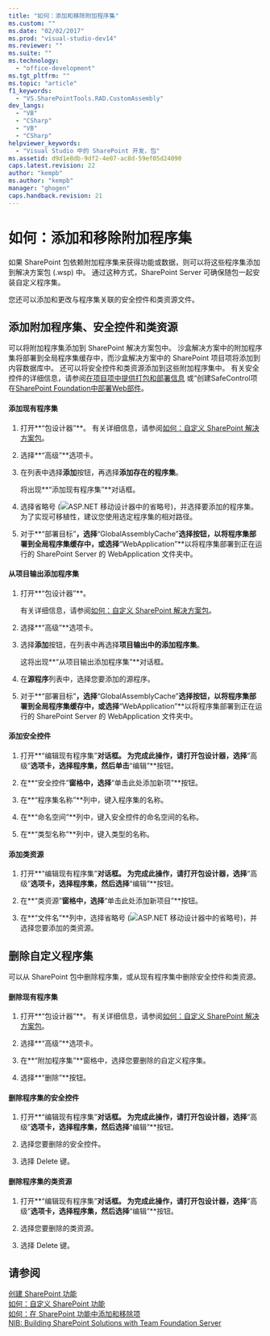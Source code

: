 ```yaml
---
title: "如何：添加和移除附加程序集"
ms.custom: ""
ms.date: "02/02/2017"
ms.prod: "visual-studio-dev14"
ms.reviewer: ""
ms.suite: ""
ms.technology: 
  - "office-development"
ms.tgt_pltfrm: ""
ms.topic: "article"
f1_keywords: 
  - "VS.SharePointTools.RAD.CustomAssembly"
dev_langs: 
  - "VB"
  - "CSharp"
  - "VB"
  - "CSharp"
helpviewer_keywords: 
  - "Visual Studio 中的 SharePoint 开发，包"
ms.assetid: d9d1e8db-9df2-4e07-ac8d-59ef05d24090
caps.latest.revision: 22
author: "kempb"
ms.author: "kempb"
manager: "ghogen"
caps.handback.revision: 21
---
```

# 如何：添加和移除附加程序集
  如果 SharePoint 包依赖附加程序集来获得功能或数据，则可以将这些程序集添加到解决方案包 \(.wsp\) 中。  通过这种方式，SharePoint Server 可确保随包一起安装自定义程序集。  
  
 您还可以添加和更改与程序集关联的安全控件和类资源文件。  
  
## 添加附加程序集、安全控件和类资源  
 可以将附加程序集添加到 SharePoint 解决方案包中。  沙盒解决方案中的附加程序集将部署到全局程序集缓存中，而沙盒解决方案中的 SharePoint 项目项将添加到内容数据库中。  还可以将安全控件和类资源添加到这些附加程序集中。  有关安全控件的详细信息，请参阅[在项目项中提供打包和部署信息](../sharepoint/providing-packaging-and-deployment-information-in-project-items.md) 或“创建SafeControl项在[SharePoint Foundation中部署Web部件](http://go.microsoft.com/fwlink/?LinkId=245505)。  
  
#### 添加现有程序集  
  
1.  打开**“包设计器”**。  有关详细信息，请参阅[如何：自定义 SharePoint 解决方案包](../sharepoint/how-to-customize-a-sharepoint-solution-package.md)。  
  
2.  选择**“高级”**选项卡。  
  
3.  在列表中选择**添加**按钮，再选择**添加存在的程序集**。  
  
     将出现**“添加现有程序集”**对话框。  
  
4.  选择省略号 \(![ASP.NET 移动设计器中的省略号](~/docs/sharepoint/media/mwellipsis.gif "ASP.NET 移动设计器中的省略号")\)，并选择要添加的程序集。  为了实现可移植性，建议您使用选定程序集的相对路径。  
  
5.  对于**“部署目标”**，选择**“GlobalAssemblyCache”**选择按钮，以将程序集部署到全局程序集缓存中，或选择**“WebApplication”**以将程序集部署到正在运行的 SharePoint Server 的 WebApplication 文件夹中。  
  
#### 从项目输出添加程序集  
  
1.  打开**“包设计器”**。  
  
     有关详细信息，请参阅[如何：自定义 SharePoint 解决方案包](../sharepoint/how-to-customize-a-sharepoint-solution-package.md)。  
  
2.  选择**“高级”**选项卡。  
  
3.  选择**添加**按钮，在列表中再选择**项目输出中的添加程序集**。  
  
     这将出现**“从项目输出添加程序集”**对话框。  
  
4.  在**源程序**列表中，选择您要添加的源程序。  
  
5.  对于**“部署目标”**，选择**“GlobalAssemblyCache”**选择按钮，以将程序集部署到全局程序集缓存中，或选择**“WebApplication”**以将程序集部署到正在运行的 SharePoint Server 的 WebApplication 文件夹中。  
  
#### 添加安全控件  
  
1.  打开**“编辑现有程序集”**对话框。  为完成此操作，请打开包设计器，选择**“高级”**选项卡，选择程序集，然后单击**“编辑”**按钮。  
  
2.  在**“安全控件”**窗格中，选择**“单击此处添加新项”**按钮。  
  
3.  在**“程序集名称”**列中，键入程序集的名称。  
  
4.  在**“命名空间”**列中，键入安全控件的命名空间的名称。  
  
5.  在**“类型名称”**列中，键入类型的名称。  
  
#### 添加类资源  
  
1.  打开**“编辑现有程序集”**对话框。  为完成此操作，请打开包设计器，选择**“高级”**选项卡，选择程序集，然后选择**“编辑”**按钮。  
  
2.  在**“类资源”**窗格中，选择**“单击此处添加新项目”**按钮。  
  
3.  在**“文件名”**列中，选择省略号 \(![ASP.NET 移动设计器中的省略号](~/docs/sharepoint/media/mwellipsis.gif "ASP.NET 移动设计器中的省略号")\)，并选择您要添加的类资源。  
  
## 删除自定义程序集  
 可以从 SharePoint 包中删除程序集，或从现有程序集中删除安全控件和类资源。  
  
#### 删除现有程序集  
  
1.  打开**“包设计器”**。  有关详细信息，请参阅[如何：自定义 SharePoint 解决方案包](../sharepoint/how-to-customize-a-sharepoint-solution-package.md)。  
  
2.  选择**“高级”**选项卡。  
  
3.  在**“附加程序集”**窗格中，选择您要删除的自定义程序集。  
  
4.  选择**“删除”**按钮。  
  
#### 删除程序集的安全控件  
  
1.  打开**“编辑现有程序集”**对话框。  为完成此操作，请打开包设计器，选择**“高级”**选项卡，选择程序集，然后选择**“编辑”**按钮。  
  
2.  选择您要删除的安全控件。  
  
3.  选择 Delete 键。  
  
#### 删除程序集的类资源  
  
1.  打开**“编辑现有程序集”**对话框。  为完成此操作，请打开包设计器，选择**“高级”**选项卡，选择程序集，然后选择**“编辑”**按钮。  
  
2.  选择您要删除的类资源。  
  
3.  选择 Delete 键。  
  
## 请参阅  
 [创建 SharePoint 功能](../sharepoint/creating-sharepoint-features.md)   
 [如何：自定义 SharePoint 功能](../sharepoint/how-to-customize-a-sharepoint-feature.md)   
 [如何：在 SharePoint 功能中添加和移除项](../sharepoint/how-to-add-and-remove-items-to-sharepoint-features.md)   
 [NIB: Building SharePoint Solutions with Team Foundation Server](http://msdn.microsoft.com/zh-cn/700a570a-e98e-4425-aadd-34c014868d43)  
  
  
